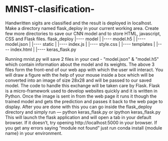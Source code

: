 # MNIST-clasification-
Handwritten sigits are classified and the result is deployed in localhost.
Make a directory named flask_deploy in your current working area.
Create few more directories to save our CNN model and to store HTML, javascript, CSS and Flask files.
flask_deploy
    |---- model
    |       |---- model.h5
    |       |---- model.json
    |
    |---- static
    |       |---- index.js
    |       |---- style.css
    |
    |---- templates
    |       |---- index.html
    |
    |---- keras_flask.py
    
Running mnist.py will save 2 files in your cwd - "model.json" & "model.h5" which contain information about the model and its weights.
The above 3 files form the front-end of our web app with which the user will interact. 
You will draw a figure with the help of your mouse inside a box which will be converted into an image of size 28x28 and will be passed to our saved model. 
The code to handle this exchange will be taken care by Flask. 
Flask is a micro-framework used to develop websites quickly and it is written in Python.
Once the image is sent in from the web page it runs it though the trained model and gets the prediction and passes it back to the web page to display.
After you are done with this you can go inside the flask_deploy directory and simply run — python keras_flask.py or ipython keras_flask.py
This will launch the flask application and will open a tab in your default browser. 
If it doesn’t, try opening http://localhost:5000 in your browser. 
If you get any errors saying “module not found” just run conda install {module name} in your environment.
